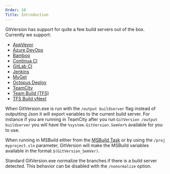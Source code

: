 ```yaml
---
Order: 10
Title: Introduction
---
```


GitVersion has support for quite a few build servers out of the box. Currently we support:

- [AppVeyor](build-server/appveyor.md)
- [Azure DevOps](build-server/azure-devops.md)
- [Bamboo](build-server/bamboo.md)
- [Continua CI](build-server/continua.md)
- [GitLab CI](build-server/gitlab.md)
- [Jenkins](build-server/jenkins.md)
- [MyGet](build-server/myget.md)
- [Octopus Deploy](build-server/octopus-deploy.md)
- [TeamCity](build-server/teamcity.md)
- [Team Build (TFS)](build-server/teambuild.md)
- [TFS Build vNext](build-server/tfs-build-vnext.md)

When GitVersion.exe is run with the `/output buildserver` flag instead of
outputting Json it will export variables to the current build server.  For
instance if you are running in TeamCity after you run
`GitVersion /output buildserver` you will have the `%system.GitVersion.SemVer%`
available for you to use.

When running in MSBuild either from the [MSBuild Task](/usage/msbuild-task) or
by using the `/proj myproject.sln` parameter, GitVersion will make the MSBuild
variables available in the format `$(GitVersion_SemVer)`.

Standard GitVersion.exe normalize the branches if there is a build server
detected. This behavior can be disabled with the `/nonormalize` option.
